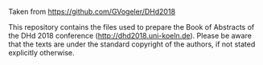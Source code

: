 Taken from https://github.com/GVogeler/DHd2018

This repository contains the files used to prepare the Book of Abstracts of the DHd 2018 conference (http://dhd2018.uni-koeln.de). Please be aware that the texts are under the standard copyright of the authors, if not stated explicitly otherwise.
